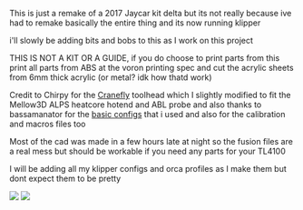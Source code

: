 This is just a remake of a 2017 Jaycar kit delta but its not really because ive had to remake basically the entire thing and its now running klipper 

i'll slowly be adding bits and bobs to this as I work on this project

THIS IS NOT A KIT OR A GUIDE, if you do choose to print parts from this print all parts from ABS at the voron printing spec and cut the acrylic sheets from 6mm thick acrylic (or metal? idk how thatd work)

Credit to Chirpy for the [Cranefly](https://github.com/chirpy2605/voron/tree/main/general/CraneFly) toolhead which I slightly modified to fit the Mellow3D ALPS heatcore hotend and ABL probe and also thanks to bassamanator for the [basic configs](https://github.com/bassamanator/Sovol-SV06-firmware) that i used and also for the calibration and macros files too

Most of the cad was made in a few hours late at night so the fusion files are a real mess but should be workable if you need any parts for your TL4100

I will be adding all my klipper configs and orca profiles as I make them but dont expect them to be pretty

<img src="images/IMG_0838.png"/>
<img src="images/IMG_0761 2.png"/>
